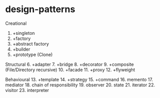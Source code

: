 # design-patterns

Creational 
1. +singleton
2. +factory
3. +abstract factory
4. +builder
5. +prototype (Clone)

Structural
6. +adapter
7. +bridge
8. +decorator
9. +composite (File/Directory recursive)
10. +facade
11. +proxy
12. +flyweight

Behavioural
13. +template
14. +strategy
15. +command
16. memento
17. mediator
18. chain of responsibility
19. observer
20. state
21. iterator
22. visitor
23. interpreter


